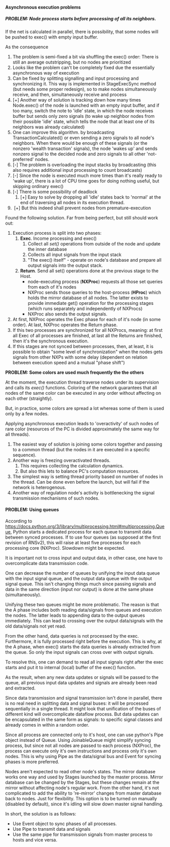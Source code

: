 #### Asynchronous execution problems

##### **PROBLEM: Node process starts before processing of all its neighbors.**

If the net is calculated in parallel, there is possibility, that some nodes will be pushed to exec() with empty input buffer.

As the consequence

1. The problem is semi-fixed a bit via shuffling the exec() order: There is still an average outstripping, but no nodes are prioritized
2. Looks like the problem can't be completely fixed due the essentially asynchronous way of execution
3. Can be fixed by splitting signalling and input processing and synchronizing it. This way is implemented in StageExecSync method (but needs some proper redesign), so to make nodes simultaneously receive, and then, simultaneously receive and process
4. [+] Another way of solution is tracking down how many times Node.exec() of the node is launched with an empty input buffer, and if too many, switch the note to 'idle' state, in which the node receives buffer but sends only zero signals (to wake up neighbor nodes from their possible 'idle' state,  which tells the node that at least one of its neighbors was already calculated)
  1. One can improve this algorithm. by broadcasting TransactionCalculated() or even sending a zero signals to all node's neighbors. When there would be enough of these signals (or the nonzero 'wealth transaction' signals), the node 'wakes up' and sends nonzero signal to the decided node and zero signals to all other 'not-preferred' nodes.
  2. [-] The problem is overloading the input stacks by broadcasting (this also requires additional input processing to count broadcasts)
  3. [-] Since the node is executed much more times than it's really ready to 'wake up', there is a lot of CPU time goes for doing nothing useful, but skipping ordinary exec()
  4. [-] There is some possibility of deadlock                    
        1. [+] Easy to solve by dropping all 'idle' states back to 'normal' at the end of traversing all nodes in its execution thread.
  5. ​	[+] But this indeed shall prevent nodes from premature-execution



Found the following solution. Far from being perfect, but still should work out:

1. Execution process is split into two phases:
	1. **Exec**. Income processing and exec()
		1. Collect all *set()* operations from outside of the node and update the inner database
		2. Collects all input signals from the input stack
		3. "The exec() itself" - operate on node's database and prepare all output signals into the output stack.
	2. **Return**. Send all set() operations done at the previous stage to the Host.
		* node-executing process (**NXProc**) requests all those set queries from each of it's nodes
		* NXProc sends those queries to the host-process (**HProc**) which holds the mirror database of all nodes. The latter exists to provide immediate get() operation for the processing stages (which runs separately and independently of NXProcs)
		* NXProc also sends the output signals.
2. At first, NXProc operates the Exec phase for each of it's node (in some order). At last, NXProc operates the Return phase.
3. If this two processes are synchronized for all NXProcs, meaning: at first all Exec of all processes are finished, at last all the Returns are finished, then it's the synchronous execution.
4. If this stages are not synced between processes, then, at least, it is possible to obtain "some level of synchronization" when the nodes gets signals from other NXPs with some delay (dependent on relation between execution speed and a mutual "phase shift")

**PROBLEM: Some colors are used much frequently the the others**

At the moment, the execution thread traverse nodes under its supervision and calls its *exec()* functions. Coloring of the network guarantees that all nodes of the same color can be executed in any order without affecting on each other (straightly). 

But, in practice, some colors are spread a lot whereas some of them is used only by a few nodes.

Applying asynchronous execution leads to 'overactivity' of such nodes of rare color (resources of the PC is divided approximately the same way for all threads).

1. The easiest way of solution is joining some colors together and passing to a common thread (but the nodes in it are executed in a specific sequence).
2. Another way is freezing overactivated threads.
	1. This requires collecting the calculation dynamics.
	2. But also this lets to balance PC's computation resources.
3. The simplest way is setting thread priority based on number of nodes in the thread. Can be done even before the launch, but will fail if the network is heterogenous.
4. Another way of regulation node's activity is bottlenecking the signal transmission mechanisms of such nodes.

#### **PROBLEM: Using queues**

According to https://docs.python.org/3/library/multiprocessing.html#multiprocessing.Queue, Python starts a dedicated process for each queue to transmit data between synced processes. If to use four queues (as supposed at the first revision of RNSv2), this will raise at least five processes for each processing core (NXProc). Slowdown might be expected.

It is important not to cross input and output data, in other case, one have to overcomplicate data transmission code.

One can decrease the number of queues by unifying the input data queue with the input signal queue, and the output data queue with the output signal queue. This isn't changing things much since passing signals and data in the same direction (input nor output) is done at the same phase (simultaneously).

Unifying these two queues might be more problematic. The reason is that the A phase includes both reading data/signals from queues and execution the nodes. The latter leads to appending data to the output queues immediately. This can lead to crossing over the output data/signals with the old data/signals not yet read. 

From the other hand, data queries is not processed by the exec. Furthermore, it is fully processed right before the execution. This is why, at the A phase, when exec() starts the data queries is already extracted from the queue. So only the input signals can cross over with output signals.

To resolve this, one can demand to read all input signals right after the exec starts and put it to internal (local) buffer of the exec() function.

As the result, when any new data updates or signals will be passed to the queue, all previous input data updates and signals are already been read and extracted.

Since data transmission and signal transmission isn't done in parallel, there is no real need in splitting data and signal buses: it will be processed sequentially in a single thread. It might look that unification of the buses of different kind will overcomplicate dataflow process. But data updates can be encapsulated in the same form as signals: to specific signal classes and already comes in within a random order.

Since all process are connected only to it's host, one can use python's Pipe object instead of Queue. Using JoinableQueue might simplify syncing process, but since not all nodes are passed to each process (NXProc), the process can execute only it's own instructions and process only it's own nodes. This is why using Pipe as the data/signal bus and Event for syncing phases is more preferred.

Nodes aren't expected to read other node's states. The mirror database works one way and used by Stages launched by the master process. Mirror database can be changed by the Stages, but these changes remain at the mirror without affecting node's regular work. From the other hand, it's not complicated to add the ability to 're-mirror' changes from master database back to nodes.  Just for flexibility. This option is to be turned on manually (disabled by default), since it's idling will slow down master signal handling.

In short, the solution is as follows:

* Use Event object to sync phases of all processes.
* Use Pipe to transmit data and signals
* Use the same pipe for transmission signals from master process to hosts and vice versa.

